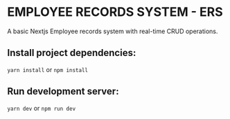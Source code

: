 # EMPLOYEE RECORDS SYSTEM - ERS

A basic Nextjs Employee records system with real-time CRUD operations.

## Install project dependencies:

`yarn install` or `npm install`

## Run development server:

`yarn dev` or `npm run dev`

